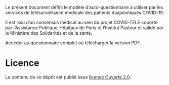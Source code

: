 Le présent document défini le modèle d’auto-questionnaire à utiliser par les services de télésurveillance médicale des patients diagnostiqués COVID-19.

Il est issu d’un consensus médical au sein du projet COVID-TELE coporté par l’Assistance Publique-Hôpitaux de Paris et l’Institut Pasteur et validé par le Ministère des Solidarités et de la santé.

Accéder au questionnaire complet ou télécharger la version PDF.

# Licence

Le contenu de ce dépôt est publié sous [licence Ouverte 2.0](LICENSE.md).
